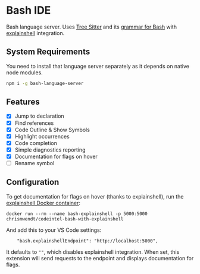 # Bash IDE

Bash language server. Uses [Tree Sitter][tree-sitter] and its
[grammar for Bash][tree-sitter-bash] with [explainshell][explainshell] integration.

## System Requirements

You need to install that language server separately as it depends on native node
modules.

```bash
npm i -g bash-language-server
```

## Features

- [x] Jump to declaration
- [x] Find references
- [x] Code Outline & Show Symbols
- [x] Highlight occurrences
- [x] Code completion
- [x] Simple diagnostics reporting
- [x] Documentation for flags on hover
- [ ] Rename symbol

## Configuration

To get documentation for flags on hover (thanks to explainshell), run the [explainshell Docker container][codeintel-bash-with-explainshell]:

```
docker run --rm --name bash-explainshell -p 5000:5000 chrismwendt/codeintel-bash-with-explainshell
```

And add this to your VS Code settings:

```
    "bash.explainshellEndpoint": "http://localhost:5000",
```

It defaults to `""`, which disables explainshell integration. When set, this extension will send requests to the endpoint and displays documentation for flags.

[tree-sitter]: https://github.com/tree-sitter/tree-sitter
[tree-sitter-bash]: https://github.com/tree-sitter/tree-sitter-bash
[explainshell]: https://explainshell.com/
[codeintel-bash-with-explainshell]: https://hub.docker.com/r/chrismwendt/codeintel-bash-with-explainshell/
